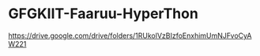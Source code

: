 # GFGKIIT-Faaruu-HyperThon

https://drive.google.com/drive/folders/1RUkolVzBIzfoEnxhimUmNJFvoCyAW221
